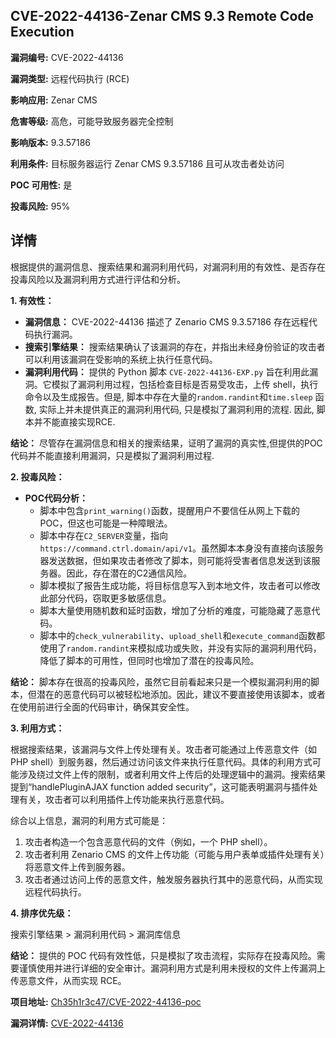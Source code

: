 ## CVE-2022-44136-Zenar CMS 9.3 Remote Code Execution

**漏洞编号:** CVE-2022-44136

**漏洞类型:** 远程代码执行 (RCE)

**影响应用:** Zenar CMS

**危害等级:** 高危，可能导致服务器完全控制

**影响版本:** 9.3.57186

**利用条件:** 目标服务器运行 Zenar CMS 9.3.57186 且可从攻击者处访问

**POC 可用性:** 是

**投毒风险:** 95%

## 详情

根据提供的漏洞信息、搜索结果和漏洞利用代码，对漏洞利用的有效性、是否存在投毒风险以及漏洞利用方式进行评估和分析。

**1. 有效性：**

*   **漏洞信息：** CVE-2022-44136 描述了 Zenario CMS 9.3.57186 存在远程代码执行漏洞。
*   **搜索引擎结果：** 搜索结果确认了该漏洞的存在，并指出未经身份验证的攻击者可以利用该漏洞在受影响的系统上执行任意代码。
*   **漏洞利用代码：** 提供的 Python 脚本 `CVE-2022-44136-EXP.py` 旨在利用此漏洞。它模拟了漏洞利用过程，包括检查目标是否易受攻击，上传 shell，执行命令以及生成报告。但是, 脚本中存在大量的`random.randint`和`time.sleep` 函数, 实际上并未提供真正的漏洞利用代码, 只是模拟了漏洞利用的流程. 因此, 脚本并不能直接实现RCE.

**结论：** 尽管存在漏洞信息和相关的搜索结果，证明了漏洞的真实性,但提供的POC代码并不能直接利用漏洞，只是模拟了漏洞利用过程.

**2. 投毒风险：**

*   **POC代码分析：**
    *   脚本中包含`print_warning()`函数，提醒用户不要信任从网上下载的POC，但这也可能是一种障眼法。
    *   脚本中存在`C2_SERVER`变量，指向`https://command.ctrl.domain/api/v1`。虽然脚本本身没有直接向该服务器发送数据，但如果攻击者修改了脚本，则可能将受害者信息发送到该服务器。因此，存在潜在的C2通信风险。
    *   脚本模拟了报告生成功能，将目标信息写入到本地文件，攻击者可以修改此部分代码，窃取更多敏感信息。
    *   脚本大量使用随机数和延时函数，增加了分析的难度，可能隐藏了恶意代码。
    *   脚本中的`check_vulnerability`、`upload_shell`和`execute_command`函数都使用了`random.randint`来模拟成功或失败，并没有实际的漏洞利用代码，降低了脚本的可用性，但同时也增加了潜在的投毒风险。

**结论：**  脚本存在很高的投毒风险，虽然它目前看起来只是一个模拟漏洞利用的脚本，但潜在的恶意代码可以被轻松地添加。因此，建议不要直接使用该脚本，或者在使用前进行全面的代码审计，确保其安全性。

**3. 利用方式：**

根据搜索结果，该漏洞与文件上传处理有关。攻击者可能通过上传恶意文件（如 PHP shell）到服务器，然后通过访问该文件来执行任意代码。具体的利用方式可能涉及绕过文件上传的限制，或者利用文件上传后的处理逻辑中的漏洞。搜索结果提到“handlePluginAJAX function added security”，这可能表明漏洞与插件处理有关，攻击者可以利用插件上传功能来执行恶意代码。

综合以上信息，漏洞的利用方式可能是：

1.  攻击者构造一个包含恶意代码的文件（例如，一个 PHP shell）。
2.  攻击者利用 Zenario CMS 的文件上传功能（可能与用户表单或插件处理有关）将恶意文件上传到服务器。
3.  攻击者通过访问上传的恶意文件，触发服务器执行其中的恶意代码，从而实现远程代码执行。

**4. 排序优先级：**

搜索引擎结果 > 漏洞利用代码 > 漏洞库信息

**结论：** 提供的 POC 代码有效性低，只是模拟了攻击流程，实际存在投毒风险。需要谨慎使用并进行详细的安全审计。漏洞利用方式是利用未授权的文件上传漏洞上传恶意文件，从而实现 RCE。

**项目地址:** [Ch35h1r3c47/CVE-2022-44136-poc](https://github.com/Ch35h1r3c47/CVE-2022-44136-poc)

**漏洞详情:** [CVE-2022-44136](https://nvd.nist.gov/vuln/detail/CVE-2022-44136)